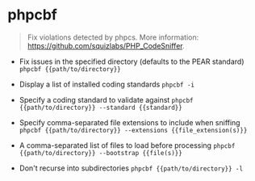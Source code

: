 # phpcbf
> Fix violations detected by phpcs.
> More information: <https://github.com/squizlabs/PHP_CodeSniffer>.

- Fix issues in the specified directory (defaults to the PEAR standard)
`phpcbf {{path/to/directory}}`

- Display a list of installed coding standards
`phpcbf -i`

- Specify a coding standard to validate against
`phpcbf {{path/to/directory}} --standard {{standard}}`

- Specify comma-separated file extensions to include when sniffing
`phpcbf {{path/to/directory}} --extensions {{file_extension(s)}}`

- A comma-separated list of files to load before processing
`phpcbf {{path/to/directory}} --bootstrap {{file(s)}}`

- Don't recurse into subdirectories
`phpcbf {{path/to/directory}} -l`
